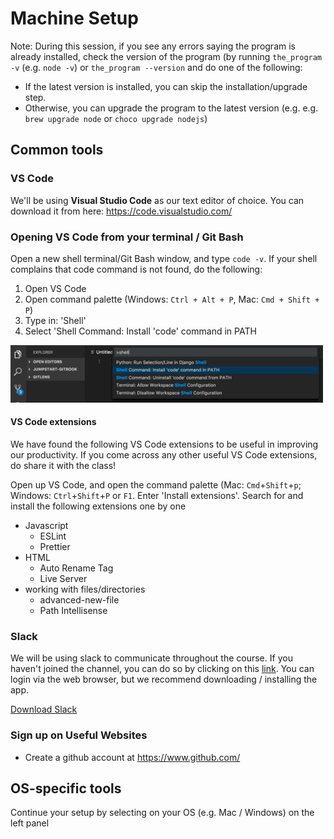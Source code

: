 # Machine Setup

Note: During this session, if you see any errors saying the program is already installed, check the version of the program (by running `the_program -v` (e.g. `node -v`) or `the_program --version` and do one of the following:
- If the latest version is installed, you can skip the installation/upgrade step.
- Otherwise, you can upgrade the program to the latest version (e.g. e.g. `brew upgrade node` or `choco upgrade nodejs`)

## Common tools

### VS Code

We'll be using **Visual Studio Code** as our text editor of choice. You can download it from here: https://code.visualstudio.com/

### Opening VS Code from your terminal / Git Bash

Open a new shell terminal/Git Bash window, and type `code -v`. If your shell complains that code command is not found, do the following:
1. Open VS Code 
2. Open command palette (Windows: `Ctrl + Alt + P`, Mac: `Cmd + Shift + P`)
3. Type in: 'Shell'
4. Select 'Shell Command: Install 'code' command in PATH
<img src="../../images/add_vscode_to_PATH.png" width=500>

#### VS Code extensions

We have found the following VS Code extensions to be useful in improving our productivity. If you come across any other useful VS Code extensions, do share it with the class!

Open up VS Code, and open the command palette (Mac: `Cmd`+`Shift`+`p`; Windows: `Ctrl`+`Shift`+`P` or `F1`. Enter 'Install extensions'. Search for and install the following extensions one by one

- Javascript
  - ESLint
  - Prettier
- HTML
  - Auto Rename Tag
  - Live Server
- working with files/directories
  - advanced-new-file
  - Path Intellisense

### Slack

We will be using slack to communicate throughout the course. If you haven't joined the channel, you can do so by clicking on this [link](https://join.slack.com/t/jumpstart-2/shared_invite/enQtMzYzODcwODMxNjA0LTkzOTA1M2UyNTRlNDZiNjdhY2I2OTk3NTU2NDI4YWM0NWJiZjYyMDUwMjEwYTg0YzNkZTRlYWE0NWU5ODE1YzA). You can login via the web browser, but we recommend downloading / installing the app.

[Download Slack](https://slack.com/downloads)

### Sign up on Useful Websites

- Create a github account at <https://www.github.com/>

## OS-specific tools

Continue your setup by selecting on your OS (e.g. Mac / Windows) on the left panel
